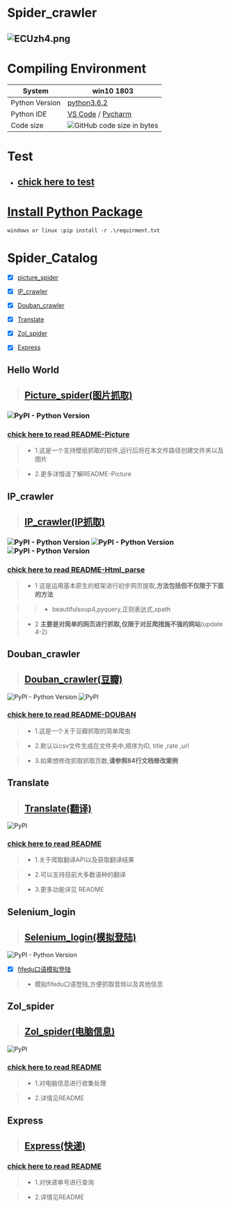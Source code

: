 # Spider_crawler

![ECUzh4.png](https://s2.ax1x.com/2019/04/20/ECUzh4.png)
----
# **Compiling Environment**
 System | win10 1803 
---|---
 Python Version | [python3.6.2](https://www.python.org/downloads/release/python-362/) |
 Python IDE | [VS Code](https://code.visualstudio.com/)  / [Pycharm](https://www.jetbrains.com/pycharm/download/)
 Code size | ![GitHub code size in bytes](https://img.shields.io/github/languages/code-size/hfg123/Spider_crawler.svg?style=flat-square)



# Test

* ## [chick here to test](https://github.com/SunRelease/Spider_crawler/blob/master/README-Test.md)


# [**Install Python Package**](https://github.com/SunRelease/Spider_crawler/edit/master/requirments.txt)
```
windows or linux :pip install -r .\requirment.txt
```

# Spider_Catalog

- [x] [picture_spider](#jump)

- [x] [IP_crawler](##IP_crawler)

- [x] [Douban_crawler](##Douban_crawler)

- [x] [Translate](##Translate)

- [x] [Zol_spider](##Zol_spider)

- [x] [Express](##Express)


<h2 id="jump">Hello World</h2>

> ## [Picture_spider(图片抓取)](https://github.com/SunRelease/Spider_crawler/tree/master/Picture_spider)


### ![PyPI - Python Version](https://img.shields.io/pypi/pyversions/lxml.svg?label=requests)


###  [chick here to read README-Picture](https://github.com/SunRelease/Spider_crawler/blob/master/Picture_spider/README-Picture.md)

      
>* 1.这是一个支持壁纸抓取的软件,运行后将在本文件路径创建文件夹以及图片

>* 2.更多详情请了解README-Picture


## IP_crawler

> ## [IP_crawler(IP抓取)](https://github.com/hfg123/Spider_crawler/tree/master/Html_parse)

### ![PyPI - Python Version](https://img.shields.io/pypi/pyversions/lxml.svg?label=lxml)  ![PyPI - Python Version](https://img.shields.io/pypi/pyversions/beautifulsoup4.svg?label=beautifulsoup4)  ![PyPI - Python Version](https://img.shields.io/pypi/pyversions/pyquery.svg?label=pyquery)


### [chick here to read README-Html_parse](https://github.com/hfg123/Spider_crawler/blob/master/Html_parse/README-Html_parse.md)

>* 1 这是运用基本原生的框架进行初步网页提取,**方法包括但不仅限于下面的方法**

>>*  beautifulsoup4,pyquery,正则表达式,xpath

>* 2 **主要是对简单的网页进行抓取,仅限于对反爬措施不强的网站**(update 4-2)


## Douban_crawler

> ## [Douban_crawler(豆瓣)](https://github.com/hfg123/Spider_crawler/tree/master/Douban)

![PyPI - Python Version](https://img.shields.io/pypi/pyversions/pandas.svg?label=pandas) ![PyPI](https://img.shields.io/pypi/v/Faker.svg?label=Faker)


### [chick here to read README-DOUBAN](https://github.com/hfg123/Spider_crawler/blob/master/Douban/README_Douban.md)

>* 1.这是一个关于豆瓣抓取的简单爬虫

>* 2.默认以csv文件生成在文件夹中,顺序为ID, title ,rate ,url

>* 3.如果想修改抓取抓取页数,**请参照84行文档修改案例**


## Translate

> ## [Translate(翻译)](https://github.com/SunRelease/Spider_crawler/tree/master/Translate)

![PyPI](https://img.shields.io/pypi/v/js2py.svg?label=js2py)



### [chick here to read README](https://github.com/SunRelease/Spider_crawler/blob/master/Translate/README-Translate.md)

>* 1.关于爬取翻译API以及获取翻译结果

>* 2.可以支持目前大多数语种的翻译

>* 3.更多功能详见 README


## Selenium_login

> ## [Selenium_login(模拟登陆)](https://www.seleniumhq.org/)

![PyPI - Python Version](https://img.shields.io/pypi/pyversions/selenium.svg?label=selenium)

- [x] [fifedu口语模拟登陆](https://github.com/SunRelease/Spider_crawler/tree/master/Fifedu_spider)
> * 模拟fifedu口语登陆,方便抓取音频以及其他信息



## Zol_spider

> ## [Zol_spider(电脑信息)](https://github.com/SunRelease/Spider_crawler/tree/master/ZOL)

![PyPI](https://img.shields.io/pypi/v/tqdm.svg?label=tqdm)

### [chick here to read README](https://github.com/SunRelease/Spider_crawler/blob/master/ZOL/README_ZOL.md)

>* 1.对电脑信息进行收集处理

>* 2.详情见README


## Express

> ## [Express(快递)](https://github.com/SunRelease/Spider_crawler/tree/master/Express)

### [chick here to read README](https://github.com/SunRelease/Spider_crawler/blob/master/ZOL/README_express.md)

>* 1.对快递单号进行查询

>* 2.详情见README




